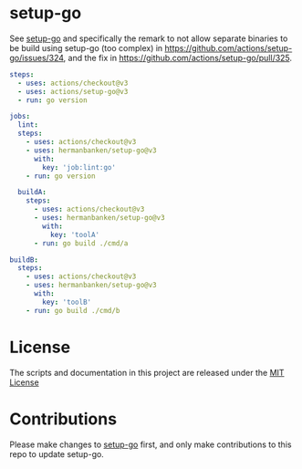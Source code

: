 # setup-go

See [setup-go](https://github.com/actions/setup-go/) and specifically the remark to not allow separate binaries to be build using setup-go (too complex) in https://github.com/actions/setup-go/issues/324, and the fix in https://github.com/actions/setup-go/pull/325.

```yaml
steps:
  - uses: actions/checkout@v3
  - uses: actions/setup-go@v3
  - run: go version
```

```yaml
jobs:
  lint:
  steps:
    - uses: actions/checkout@v3
    - uses: hermanbanken/setup-go@v3
      with:
        key: 'job:lint:go'
    - run: go version

  buildA:
    steps:
      - uses: actions/checkout@v3
      - uses: hermanbanken/setup-go@v3
        with:
          key: 'toolA'
      - run: go build ./cmd/a

buildB:
  steps:
    - uses: actions/checkout@v3
    - uses: hermanbanken/setup-go@v3
      with:
        key: 'toolB'
    - run: go build ./cmd/b
```

# License

The scripts and documentation in this project are released under the [MIT License](LICENSE)

# Contributions
Please make changes to [setup-go](github.com/actions/setup-go) first, and only make contributions to this repo to update setup-go.
